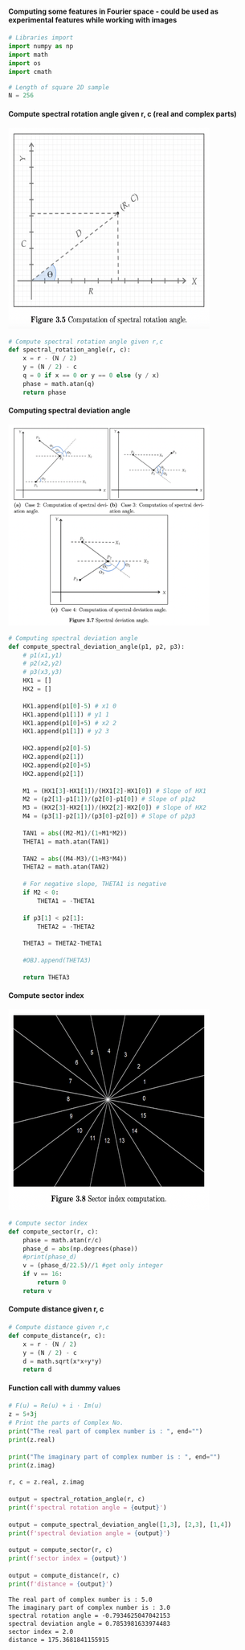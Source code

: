 #### Computing some features in Fourier space - could be used as experimental features while working with images


```python
# Libraries import
import numpy as np
import math
import os
import cmath
```


```python
# Length of square 2D sample
N = 256
```

#### Compute spectral rotation angle given r, c (real and complex parts)

<img height="400" width="400" src="./figures/f1.PNG" />


```python
# Compute spectral rotation angle given r,c
def spectral_rotation_angle(r, c):
    x = r - (N / 2)
    y = (N / 2) - c
    q = 0 if x == 0 or y == 0 else (y / x)
    phase = math.atan(q)
    return phase
```

#### Computing spectral deviation angle

<img height="400" width="400" src="./figures/f3.PNG" />


```python
# Computing spectral deviation angle
def compute_spectral_deviation_angle(p1, p2, p3):
    # p1(x1,y1)
    # p2(x2,y2)
    # p3(x3,y3)
    HX1 = []
    HX2 = []
    
    HX1.append(p1[0]-5) # x1 0
    HX1.append(p1[1]) # y1 1
    HX1.append(p1[0]+5) # x2 2
    HX1.append(p1[1]) # y2 3
    
    HX2.append(p2[0]-5)
    HX2.append(p2[1])
    HX2.append(p2[0]+5)
    HX2.append(p2[1])
    
    M1 = (HX1[3]-HX1[1])/(HX1[2]-HX1[0]) # Slope of HX1
    M2 = (p2[1]-p1[1])/(p2[0]-p1[0]) # Slope of p1p2
    M3 = (HX2[3]-HX2[1])/(HX2[2]-HX2[0]) # Slope of HX2
    M4 = (p3[1]-p2[1])/(p3[0]-p2[0]) # Slope of p2p3
    
    TAN1 = abs((M2-M1)/(1+M1*M2))
    THETA1 = math.atan(TAN1)
    
    TAN2 = abs((M4-M3)/(1+M3*M4))
    THETA2 = math.atan(TAN2)
    
    # For negative slope, THETA1 is negative
    if M2 < 0:
        THETA1 = -THETA1
        
    if p3[1] < p2[1]:
        THETA2 = -THETA2
    
    THETA3 = THETA2-THETA1
    
    #OBJ.append(THETA3)
    
    return THETA3
```

#### Compute sector index

<img height="400" width="400" src="./figures/f2.PNG" />


```python
# Compute sector index
def compute_sector(r, c):
    phase = math.atan(r/c)
    phase_d = abs(np.degrees(phase))
    #print(phase_d)
    v = (phase_d/22.5)//1 #get only integer
    if v == 16:
        return 0
    return v
```

#### Compute distance given r, c


```python
# Compute distance given r,c
def compute_distance(r, c):
    x = r - (N / 2)
    y = (N / 2) - c
    d = math.sqrt(x*x+y*y)
    return d
```

#### Function call with dummy values


```python
# F(u) = Re(u) + i · Im(u) 
z = 5+3j
# Print the parts of Complex No.
print("The real part of complex number is : ", end="")
print(z.real)
 
print("The imaginary part of complex number is : ", end="")
print(z.imag)

r, c = z.real, z.imag

output = spectral_rotation_angle(r, c)
print(f'spectral rotation angle = {output}')

output = compute_spectral_deviation_angle([1,3], [2,3], [1,4])
print(f'spectral deviation angle = {output}')

output = compute_sector(r, c)
print(f'sector index = {output}')

output = compute_distance(r, c)
print(f'distance = {output}')
```

    The real part of complex number is : 5.0
    The imaginary part of complex number is : 3.0
    spectral rotation angle = -0.7934625047042153
    spectral deviation angle = 0.7853981633974483
    sector index = 2.0
    distance = 175.3681841155915

